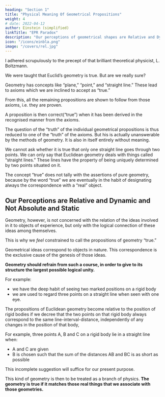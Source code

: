 ```yaml
---
heading: "Section 1"
title: "Physical Meaning Of Geometrical Propositions"
weight: 4
# date: 2022-04-12
author: Einstein (simplified)
linkTitle: "EPR Paradox"
description: "Our perceptions of geometrical shapes are Relative and Dynamic and Not Absolute and Static"
icon: "/icons/einbla.png"
image: "/covers/rel.jpg"
---
```




I adhered scrupulously to the precept of that brilliant theoretical physicist, L. Boltzmann. 

<!-- Theory of the Specific Heat of Solid Bodies, and the
fundamental idea of the General Theory of Relativity.
During the interval 1909 to 1911 Einstein occupied the post of Professor Extraordinarius at the University of Zurich, afterwards being appointed to the University of Prague, Bohemia, where he remained as Professor Ordinarius until 1912. In the latter year Professor Einstein accepted a similar chair at the Polytechnikum, Zurich, and continued his activities there until 1914, when he received a call to the Prussian Academy of Science, Berlin, as successor to Van’t Hoff.

Professor Einstein is able to devote himself
freely to his studies at the Berlin Academy, and
it was here that he succeeded in completing his
work on the General Theory of Relativity (1915–
17). Professor Einstein also lectures on various
special branches of physics at the University of
Berlin, and, in addition, he is Director of the
Institute * for Physical Research of the Kaiser
Wilhelm Gesellschaft.
Professor Einstein has been twice married.
His first wife, whom he married at Berne in 1903,
was a fellow-student from Serbia. There were
two sons of this marriage, both of whom are liv-
ing in Zurich, the elder being sixteen years of age.
Recently Professor Einstein married a widowed
cousin, with whom he is now living in Berlin.

IN presenting this translation to the English-
reading public, it is hardly necessary for me
to enlarge on the Author’s prefatory remarks,
except to draw attention to those additions to the
book which do not appear in the original.
At my request, Professor Einstein kindly sup-
plied me with a portrait of himself, by one of
Germany’s most celebrated artists. Appendix III,
on “The Experimental Confirmation of the Gen-
eral Theory of Relativity,” has been written
specially for this translation. Apart from these
valuable additions to the book, I have included
a biographical note on the Author, and, at the
end of the book, an Index and a list of English
references to the subject. This list, which is
more suggestive than exhaustive, is intended as
a guide to those readers who wish to pursue the
subject farther.

of the Imperial College, for their kindness in
reading through the manuscript, for helpful
criticism, and for numerous suggestions. I owe
an expression of thanks also to Messrs. Methuen
for their ready counsel and advice, and for the
care they have bestowed on the work during the
course of its publication. -->


We were taught that Euclid’s geometry is true. But are we really sure?

Geometry has concepts like “plane,” “point,” and “straight line.” These lead to axioms which we are inclined to accept as “true.” 

From this, all the remaining propositions are shown to follow from those axioms, i.e. they are proven. 

A proposition is then correct(“true”) when it has been derived in the recognised manner from the axioms. 

The question of the “truth” of the individual geometrical propositions is thus reduced to one of the “truth” of the axioms. But his is actually unanswerable by the methods of geometry. It is also in itself entirely without meaning. 

We cannot ask whether it is true that only one straight line goes through two points. We can only say that Euclidean geometry deals with things called “straight lines.” These lines have the property of being uniquely determined by two points situated on it.

The concept “true” does not tally with the assertions of pure geometry, because by the word “true” we are eventually in the habit of designating always the correspondence with a “real” object.


## Our Perceptions are Relative and Dynamic and Not Absolute and Static

Geometry, however, is not concerned with the relation of the ideas involved in it to objects of experience, but only with the logical connection of these ideas among themselves.

This is why we *feel* constrained to call the propositions of geometry “true.” 

Geometrical ideas correspond to objects in nature. This correspondence is the exclusive cause of the genesis of those ideas. 

**Geometry should refrain from such a course, in order to give to its structure the largest possible logical unity.** 

For example:
- we have the deep habit of seeing two marked positions on a rigid body
- we are used to regard three points on a straight line when seen with one eye. 

<!-- If, in pursuance of our habit of thought, we now supplement the propositions of Euclidean geometry by the single proposition that two points on a rigid body  -->
The propositions of Euclidean geometry become relative <!--  then resolve themselves into propositions on the possible relative --> to the position of rigid bodies if we decree that the two points on that rigid body always correspond to the same line-interval-distance, independently of any changes in the position of that body, 

<!-- This means that a natural object is associated also with a straight line.  -->

For example, three points A, B and C on a rigid body lie in a straight line when:
- A and C are given
- B is chosen such that the sum of the distances AB and BC is as short as possible

This incomplete suggestion will suffice for our present purpose.

This kind of geometry is then to be treated as a branch of physics. **The geometry is true if it matches those real things that we associate with those geometries.** 

<!-- We can now legitimately ask as to the “truth” of geometrical propositions interpreted
in this way, since we are justified in asking whether
these propositions are satisfied for those real things
we have associated with the geometrical ideas.  -->

<!-- In less exact terms we can express this by saying
that by the “truth” of a geometrical proposition
in this sense we understand its validity for a con-
struction with ruler and compasses.

Of course the conviction of the “truth” of geometrical propositions in this sense is founded
exclusively on rather incomplete experience. 

For the present we shall assume the “truth” of the
geometrical propositions, then at a later stage
(in the general theory of relativity) we shall see that this “truth” is limited, and we shall consider the extent of its limitation. -->